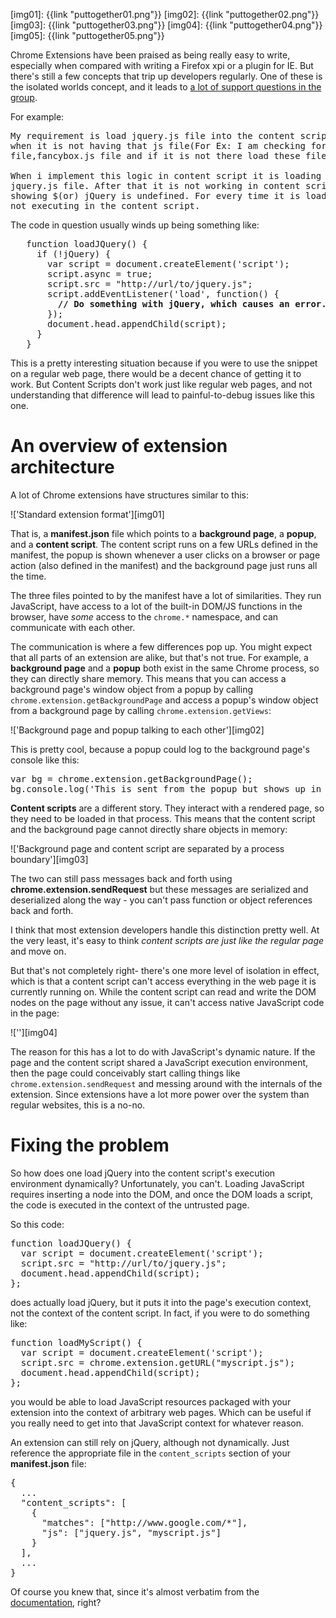 [link-groups]: http://groups.google.com/a/chromium.org/group/chromium-extensions/browse_thread/thread/0d65a331cfaeb7ab#
[link-docs]: http://code.google.com/chrome/extensions/content_scripts.html#registration
[img01]: {{link "puttogether01.png"}}
[img02]: {{link "puttogether02.png"}}
[img03]: {{link "puttogether03.png"}}
[img04]: {{link "puttogether04.png"}}
[img05]: {{link "puttogether05.png"}}

Chrome Extensions have been praised as being really easy to write, especially
when compared with writing a Firefox xpi or a plugin for IE.  But there's still
a few concepts that trip up developers regularly.  One of these is the
isolated worlds concept, and it leads to
[a lot of support questions in the group][link-groups].

<!--BREAK-->

For example:

<pre class="blockquote">
My requirement is load jquery.js file into the content script
when it is not having that js file(For Ex: I am checking for jquery.js
file,fancybox.js file and if it is not there load these files. )

When i implement this logic in content script it is loading the
jquery.js file. After that it is not working in content script . It is
showing $(or) jQuery is undefined. For every time it is loading,but
not executing in the content script.
</pre>

The code in question usually winds up being something like:

<pre class="blockquote">
   function loadJQuery() {
     if (!jQuery) {
       var script = document.createElement('script');
       script.async = true;
       script.src = "http://url/to/jquery.js";
       script.addEventListener('load', function() {
         <strong>// Do something with jQuery, which causes an error.</strong>
       });
       document.head.appendChild(script);
     }
   }
</pre>

This is a pretty interesting situation
because if you were to use the snippet on a regular web page, there
would be a decent chance of getting it to work.  But Content Scripts don't
work just like regular web pages, and not understanding that difference will
lead to painful-to-debug issues like this one.

# An overview of extension architecture

A lot of Chrome extensions have structures similar to this:

!['Standard extension format'][img01]

That is, a **manifest.json** file which points to a **background page**,
a **popup**, and a **content script**.  The content script runs on a few URLs
defined in the
manifest, the popup is shown whenever a user clicks on a browser or page action
(also defined in the manifest) and the background page just runs all the time.

The three files pointed to by the manifest have a lot of similarities.  They
run JavaScript, have access to a lot of the built-in DOM/JS functions in the
browser, have *some* access to the `chrome.*` namespace, and can communicate
with each other.

The communication is where a few differences pop up.  You might expect
that all parts of an extension are alike, but that's not true.  For example,
a **background page** and a **popup** both exist in the same Chrome process,
so they can directly share memory.  This means that you can access a background
page's window object from a popup by calling
`chrome.extension.getBackgroundPage`
and access a popup's window object from a background page by calling
`chrome.extension.getViews`:

!['Background page and popup talking to each other'][img02]

This is pretty cool, because a popup could log to the background page's console
like this:

<pre class="brush:javascript">
var bg = chrome.extension.getBackgroundPage();
bg.console.log('This is sent from the popup but shows up in the bg page log!');
</pre>

**Content scripts** are a different story.  They interact with a rendered page,
so they need to be loaded in that process.  This means that the content script
and the background page cannot directly share objects in memory:

!['Background page and content script are separated by a process boundary'][img03]

The two can still pass messages back and forth using
**chrome.extension.sendRequest** but these messages are serialized and
deserialized along the way - you can't pass function or object references back
and forth.

I think that most extension developers handle this distinction pretty well.  At
the very least, it's easy to think *content scripts are just like the regular
page* and move on.

But that's not completely right- there's one more level of isolation in effect,
which is that a content script can't access everything in the web page it is
currently running on.  While the content script can read and write the DOM
nodes on the page without any issue, it can't access native JavaScript code
in the page:

![''][img04]

The reason for this has a lot to do with JavaScript's dynamic nature.  If the
page and the content script shared a JavaScript execution environment, then
the page could conceivably start calling things like
`chrome.extension.sendRequest` and messing around with the internals of the
extension.  Since extensions have a lot more power over the system than
regular websites, this is a no-no.

# Fixing the problem

So how does one load jQuery into the content script's execution environment
dynamically?  Unfortunately, you can't.  Loading JavaScript requires inserting
a node into the DOM, and once the DOM loads a script, the code is executed in
the context of the untrusted page.

So this code:

<pre class="brush:javascript">
function loadJQuery() {
  var script = document.createElement('script');
  script.src = "http://url/to/jquery.js";
  document.head.appendChild(script);
};
</pre>

does actually load jQuery, but it puts it into the page's execution context,
not the context of the content script.  In fact, if you were to do something
like:

<pre class="brush:javascript">
function loadMyScript() {
  var script = document.createElement('script');
  script.src = chrome.extension.getURL("myscript.js");
  document.head.appendChild(script);
};
</pre>

you would be able to load JavaScript resources packaged with your extension
into the context
of arbitrary web pages.  Which can be useful if you really need to get into
that JavaScript context for whatever reason.

An extension can still rely on jQuery, although not dynamically.  Just
reference the appropriate file
in the `content_scripts` section of your **manifest.json** file:

<pre class="brush:javascript">
{
  ...
  "content_scripts": [
    {
      "matches": ["http://www.google.com/*"],
      "js": ["jquery.js", "myscript.js"]
    }
  ],
  ...
}
</pre>

Of course you knew that, since it's almost verbatim from the
[documentation][link-docs], right?
